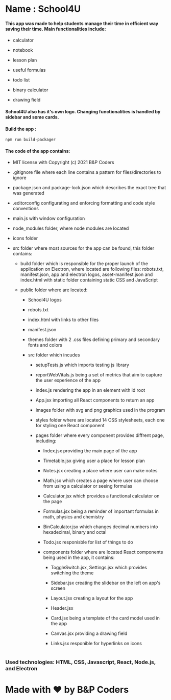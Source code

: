 # Name : School4U

#### This app was made to help students manage their time in efficient way saving their time. Main functionalities include:

- calculator

- notebook

- lesson plan

- useful formulas

- todo list

- binary calculator

- drawing field

#### 

#### School4U also has it's own logo. Changing functionalities is handled by sidebar and some cards.



#### Build the app :

```
npm run build-packager
```



#### The code of the app contains:

- MIT license with Copyright (c) 2021 B&P Coders

- .gitignore file where each line contains a pattern for files/directories to ignore

- package.json and package-lock.json which describes the exact tree that was generated

- .editorconfig configurating and enforcing formatting and code style conventions

- main.js with window configuration

- node_modules folder, where node modules are located

- icons folder

- src folder where most sources for the app can be found, this folder contains:
  
  - build folder which is responsible for the proper launch of the application on Electron,  where located are following files: robots.txt, manifest.json, app and electron logos, asset-manifest.json and index.html with static folder containing static CSS and JavaScript
  
  - public folder where are located: 
  
    - School4U logos
    
    - robots.txt
    
    - index.html with links to other files
    
    - manifest.json
    
    - themes folder with 2 .css files defining primary and secondary fonts and colors
    
    - src folder which incudes
    
      - setupTests.js which imports testing js library
      
      - reportWebVitals.js being a set of metrics that aim to capture the user experience of the app
      
      - index.js rendering the app in an element with id root
      
      - App.jsx importing all React components to return an app
      
      - images folder with svg and png graphics used in the program
      
      - styles folder where are located 14 CSS stylesheets, each one for styling one React component
      
      - pages folder where every component provides diffrent page, including: 
      
        - Index.jsx providing the main page of the app
        
        - Timetable.jsx giving user a place for lesson plan
        
        - Notes.jsx creating a place where user can make notes
        
        - Math.jsx which creates a page where user can choose from using a calculator or seeing formulas
        
        - Calculator.jsx which provides a functional calculator on the page
        
        - Formulas.jsx being a reminder of important formulas in math, physics and chemistry
        
        - BinCalculator.jsx which changes decimal numbers into hexadecimal, binary and octal

        - Todo.jsx  responisble for list of things to do
        
        - components folder where are located React components being used in the app, it contains: 
        
          - ToggleSwitch.jsx, Settings.jsx which provides switching the theme
          
          - Sidebar.jsx creating the slidebar on the left on app's screen
          
          - Layout.jsx creating a layout for the app
          
          - Header.jsx
          
          - Card.jsx being a template of the card model used in the app

          - Canvas.jsx providing a drawing field

          - Links.jsx responible for hyperlinks on icons

# 

### Used technologies: HTML, CSS, Javascript, React, Node.js, and Electron

# Made with ❤ by B&P Coders
